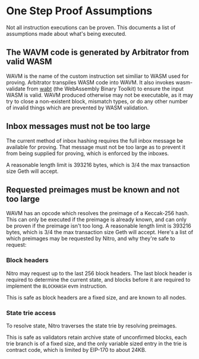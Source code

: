 # One Step Proof Assumptions

Not all instruction executions can be proven.
This documents a list of assumptions made about what's being executed.

## The WAVM code is generated by Arbitrator from valid WASM

WAVM is the name of the custom instruction set similiar to WASM used for proving.
Arbitrator transpiles WASM code into WAVM.
It also invokes wasm-validate from [wabt](https://github.com/WebAssembly/wabt)
(the WebAssembly Binary Toolkit) to ensure the input WASM is valid.
WAVM produced otherwise may not be executable, as it may try to close a non-existent block,
mismatch types, or do any other number of invalid things which are prevented by WASM validation.

## Inbox messages must not be too large

The current method of inbox hashing requires the full inbox message be available for proving.
That message must not be too large as to prevent it from being supplied for proving,
which is enforced by the inboxes.

A reasonable length limit is 393216 bytes, which is 3/4 the max transaction size Geth will accept.

## Requested preimages must be known and not too large

WAVM has an opcode which resolves the preimage of a Keccak-256 hash.
This can only be executed if the preimage is already known,
and can only be proven if the preimage isn't too long.
A reasonable length limit is 393216 bytes, which is 3/4 the max transaction size Geth will accept.
Here's a list of which preimages may be requested by Nitro, and why they're safe to request:

### Block headers

Nitro may request up to the last 256 block headers.
The last block header is required to determine the current state,
and blocks before it are required to implement the `BLOCKHASH` evm instruction.

This is safe as block headers are a fixed size, and are known to all nodes.

### State trie access

To resolve state, Nitro traverses the state trie by resolving preimages.

This is safe as validators retain archive state of unconfirmed blocks,
each trie branch is of a fixed size,
and the only variable sized entry in the trie is contract code,
which is limited by EIP-170 to about 24KB.
